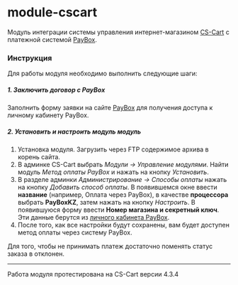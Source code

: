 # module-cscart

Модуль интеграции системы управления интернет-магазином [CS-Cart](http://www.cs-cart.ru/) с платежной системой [PayBox](http://paybox.kz).

### Инструкция

Для работы модуля необходимо выполнить следующие шаги:

##### 1. Заключить договор с PayBox

Заполнить форму заявки на сайте [PayBox](http://paybox.kz) для получения доступа к личному кабинету PayBox.

##### 2. Установить и настроить модуль модуль 

1. Установка модуля. Загрузить через FTP содержимое архива в корень сайта.
2. В админке CS-Cart выбрать *Модули &rarr; Управление модулями*. Найти модуль *Метод оплаты PayBox* и нажать на кнопку *Установить*.
3. В разделе админки *Администрирование &rarr; Способы оплаты* нажать на кнопку *Добавить способ оплаты*. 
В появившемся окне ввести **название** (например, Оплата через PayBox), в качестве **процессора** выбрать **PayBoxKZ**, затем нажать на кнопку *Настроить*. 
В появившуюся форму ввести **Номер магазина и секретный ключ**. Эти данные берутся из [личного кабинета PayBox](https://www.paybox.kz/admin/merchants.php).
4. После того, как все настройки будут сохранены, вам будет доступен метод оплаты через систему PayBox.

Для того, чтобы не принимать платеж достаточно поменять статус заказа в отклонен.

---

Работа модуля протестирована на CS-Cart версии 4.3.4
